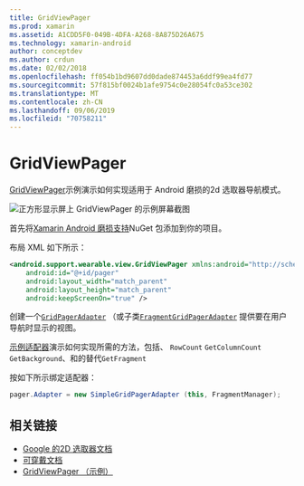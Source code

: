 ```yaml
---
title: GridViewPager
ms.prod: xamarin
ms.assetid: A1CDD5F0-049B-4DFA-A268-8A875D26A675
ms.technology: xamarin-android
author: conceptdev
ms.author: crdun
ms.date: 02/02/2018
ms.openlocfilehash: ff054b1bd9607dd0dade874453a6ddf99ea4fd77
ms.sourcegitcommit: 57f815bf0024b1afe9754c0e28054fc0a53ce302
ms.translationtype: MT
ms.contentlocale: zh-CN
ms.lasthandoff: 09/06/2019
ms.locfileid: "70758211"
---
```

# <a name="gridviewpager"></a>GridViewPager

[GridViewPager](https://docs.microsoft.com/samples/xamarin/monodroid-samples/wear-gridviewpager)示例演示如何实现适用于 Android 磨损的2d 选取器导航模式。

![正方形显示屏上 GridViewPager 的示例屏幕截图](gridviewpager-images/gridviewpager.png)

首先将[Xamarin Android 磨损支持](https://www.nuget.org/packages/Xamarin.Android.Wear/)NuGet 包添加到你的项目。

布局 XML 如下所示：

```xml
<android.support.wearable.view.GridViewPager xmlns:android="http://schemas.android.com/apk/res/android"
    android:id="@+id/pager"
    android:layout_width="match_parent"
    android:layout_height="match_parent"
    android:keepScreenOn="true" />
```

创建一个[`GridPagerAdapter`](https://developer.android.com/reference/android/support/wearable/view/GridPagerAdapter.html)
（或子类[`FragmentGridPagerAdapter`](https://developer.android.com/reference/android/support/wearable/view/FragmentGridPagerAdapter.html)
提供要在用户导航时显示的视图。

[示例适配器](https://github.com/xamarin/monodroid-samples/blob/master/wear/GridViewPager/GridViewPager/SimpleGridPagerAdapter.cs)演示如何实现所需的方法，包括、 `RowCount` `GetColumnCount` `GetBackground`、和的替代`GetFragment`

按如下所示绑定适配器：

```csharp
pager.Adapter = new SimpleGridPagerAdapter (this, FragmentManager);
```

## <a name="related-links"></a>相关链接

- [Google 的2D 选取器文档](https://developer.android.com/training/wearables/ui/2d-picker.html)
- [可穿戴文档](https://developer.android.com/reference/android/support/wearable/view/package-summary.html)
- [GridViewPager （示例）](https://docs.microsoft.com/samples/xamarin/monodroid-samples/wear-gridviewpager)
